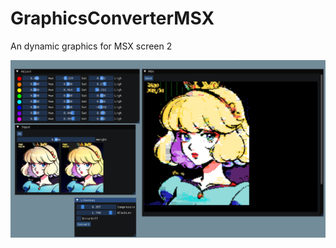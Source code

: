 # GraphicsConverterMSX
An dynamic graphics for MSX screen 2


![alt text](https://github.com/astrowar/GraphicsConverterMSX/blob/main/Screenshot%202023-10-16%20112754.png) 
